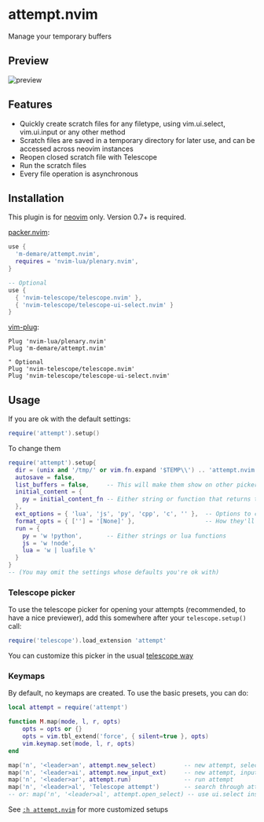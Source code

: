 # attempt.nvim

Manage your temporary buffers

## Preview
![preview](https://user-images.githubusercontent.com/34817965/167322611-cd4d7b8c-e041-4c57-a2ba-9c214c250411.gif)

## Features
- Quickly create scratch files for any filetype, using vim.ui.select, vim.ui.input or
  any other method
- Scratch files are saved in a temporary directory for later use, and can be accessed
  across neovim instances
- Reopen closed scratch file with Telescope
- Run the scratch files
- Every file operation is asynchronous

## Installation
This plugin is for [neovim](https://neovim.io/) only. Version 0.7+ is required.

[packer.nvim](https://github.com/wbthomason/packer.nvim):
```lua
use {
  'm-demare/attempt.nvim',
  requires = 'nvim-lua/plenary.nvim',
}

-- Optional
use {
  { 'nvim-telescope/telescope.nvim' },
  { 'nvim-telescope/telescope-ui-select.nvim' }
}
```

[vim-plug](https://github.com/junegunn/vim-plug):
```vim
Plug 'nvim-lua/plenary.nvim'
Plug 'm-demare/attempt.nvim'

" Optional
Plug 'nvim-telescope/telescope.nvim'
Plug 'nvim-telescope/telescope-ui-select.nvim'
```

## Usage

If you are ok with the default settings:
```lua
require('attempt').setup()
```

To change them
```lua
require('attempt').setup{
  dir = (unix and '/tmp/' or vim.fn.expand '$TEMP\\') .. 'attempt.nvim' .. path_separator,
  autosave = false,
  list_buffers = false,     -- This will make them show on other pickers (like :Telescope buffers)
  initial_content = {
    py = initial_content_fn -- Either string or function that returns the initial content
  },
  ext_options = { 'lua', 'js', 'py', 'cpp', 'c', '' },  -- Options to choose from
  format_opts = { [''] = '[None]' },                    -- How they'll look
  run = {
    py = 'w !python',       -- Either strings or lua functions
    js = 'w !node',
    lua = 'w | luafile %'
  }
}
-- (You may omit the settings whose defaults you're ok with)
```

### Telescope picker
To use the telescope picker for opening your attempts (recommended, to have a nice
previewer), add this somewhere after your `telescope.setup()` call:
```lua
require('telescope').load_extension 'attempt'
```
You can customize this picker in the usual [telescope
way](https://github.com/nvim-telescope/telescope.nvim#customization)

### Keymaps
By default, no keymaps are created. To use the basic presets, you can do:

```lua
local attempt = require('attempt')

function M.map(mode, l, r, opts)
    opts = opts or {}
    opts = vim.tbl_extend('force', { silent=true }, opts)
    vim.keymap.set(mode, l, r, opts)
end

map('n', '<leader>an', attempt.new_select)        -- new attempt, selecting extension
map('n', '<leader>ai', attempt.new_input_ext)     -- new attempt, inputing extension
map('n', '<leader>ar', attempt.run)               -- run attempt
map('n', '<leader>al', 'Telescope attempt')       -- search through attempts
-- or: map('n', '<leader>al', attempt.open_select) -- use ui.select instead of telescope
```

See [`:h
attempt.nvim`](https://github.com/m-demare/attempt.nvim/tree/main/doc/attempt.txt)
for more customized setups


